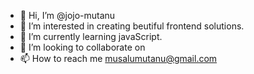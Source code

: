 - 👋 Hi, I’m @jojo-mutanu
- 👀 I’m interested in creating beutiful frontend solutions.
- 🌱 I’m currently learning javaScript.
- 💞️ I’m looking to collaborate on 
- 📫 How to reach me musalumutanu@gmail.com

<!---
jojo-mutanu/jojo-mutanu is a ✨ special ✨ repository because its `README.md` (this file) appears on your GitHub profile.
You can click the Preview link to take a look at your changes.
--->
